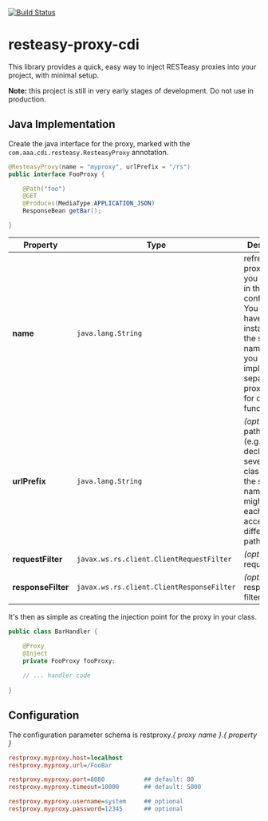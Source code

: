 [![Build Status](https://travis-ci.org/anigenero/resteasy-proxy-cdi.svg?branch=master)](https://travis-ci.org/anigenero/resteasy-proxy-cdi)

resteasy-proxy-cdi
==================
This library provides a quick, easy way to inject RESTeasy proxies into your project, with minimal setup.

**Note:** this project is still in very early stages of development. Do not use in production.

Java Implementation
-------------------

Create the java interface for the proxy, marked with the `com.aaa.cdi.resteasy.ResteasyProxy` annotation.

```java
@ResteasyProxy(name = "myproxy", urlPrefix = "/rs")
public interface FooProxy {

    @Path("foo")
    @GET
    @Produces(MediaType.APPLICATION_JSON)
    ResponseBean getBar();

}
```

| Property | Type | Description |
| -------- | -------- | -------- |
| **name** | `java.lang.String` | refrences the proxy name you will use in the configuration. You may have multiple instances for the same name (e.g. if you want to implement separate proxy classes for different functionality) |
| **urlPrefix** | `java.lang.String` | *(optional)* the path prefix (e.g. if you declare several proxy classes for the same name, you might need each one to access a different root path) |
| **requestFilter** | `javax.ws.rs.client.ClientRequestFilter` | *(optional)* a request filter |
| **responseFilter** | `javax.ws.rs.client.ClientResponseFilter` | *(optional)* a response filter |

It's then as simple as creating the injection point for the proxy in your class.
```java
public class BarHandler {

    @Proxy
    @Inject
    private FooProxy fooProxy;
    
    // ... handler code
    
}
```

Configuration
-------------
The configuration parameter schema is restproxy.*{ proxy name }*.*{ property }*

```ini
restproxy.myproxy.host=localhost
restproxy.myproxy.url=/FooBar

restproxy.myproxy.port=8080           ## default: 80
restproxy.myproxy.timeout=10000       ## default: 5000

restproxy.myproxy.username=system     ## optional
restproxy.myproxy.password=12345      ## optional
```